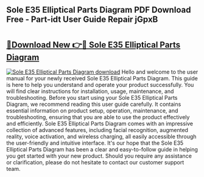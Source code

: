 ## Sole E35 Elliptical Parts Diagram PDF Download Free - Part-idt User Guide Repair jGpxB

# <h2><a href="http://dfoyme.blite.top/?on=Sole+E35+Elliptical+Parts+Diagram">🔗Download New 👉🔴 Sole E35 Elliptical Parts Diagram</a></h2>

[![Sole E35 Elliptical Parts Diagram download](https://i.imgur.com/lujVjoI.png)](http://dfoyme.blite.top/?on=Sole+E35+Elliptical+Parts+Diagram)
Hello and welcome to the user manual for your newly received Sole E35 Elliptical Parts Diagram. This guide is here to help you understand and operate your product successfully. You will find clear instructions for installation, usage, maintenance, and troubleshooting. Before you start using your Sole E35 Elliptical Parts Diagram, we recommend reading this user guide carefully. It contains essential information on product setup, operation, maintenance, and troubleshooting, ensuring that you are able to use the product effectively and efficiently. Sole E35 Elliptical Parts Diagram comes with an impressive collection of advanced features, including facial recognition, augmented reality, voice activation, and wireless charging, all easily accessible through the user-friendly and intuitive interface. It's our hope that the Sole E35 Elliptical Parts Diagram has been a clear and easy-to-follow guide in helping you get started with your new product. Should you require any assistance or clarification, please do not hesitate to contact our customer support team.
